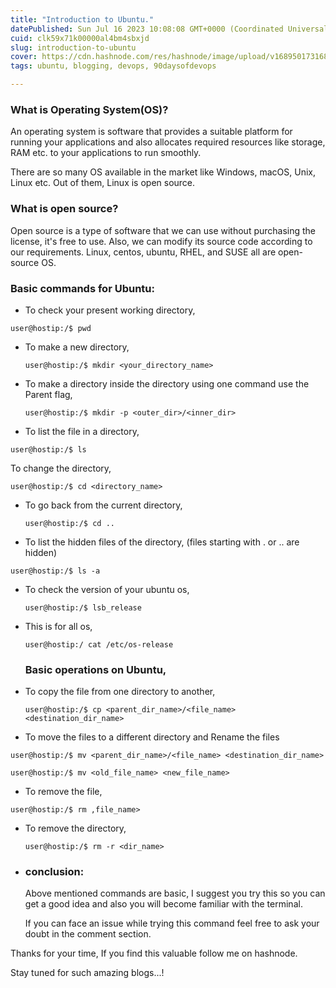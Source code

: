 ```yaml
---
title: "Introduction to Ubuntu."
datePublished: Sun Jul 16 2023 10:08:08 GMT+0000 (Coordinated Universal Time)
cuid: clk59x71k00000al4bm4sbxjd
slug: introduction-to-ubuntu
cover: https://cdn.hashnode.com/res/hashnode/image/upload/v1689501731683/c646eb18-7a53-42f3-b0cf-3f797c7b5e58.webp
tags: ubuntu, blogging, devops, 90daysofdevops

---
```


### What is Operating System(OS)?

An operating system is software that provides a suitable platform for running your applications and also allocates required resources like storage, RAM etc. to your applications to run smoothly.

There are so many OS available in the market like Windows, macOS, Unix, Linux etc. Out of them, Linux is open source.

### What is open source?

Open source is a type of software that we can use without purchasing the license, it's free to use. Also, we can modify its source code according to our requirements. Linux, centos, ubuntu, RHEL, and SUSE all are open-source OS.

### Basic commands for Ubuntu:

* To check your present working directory,
    

```plaintext
user@hostip:/$ pwd
```

* To make a new directory,
    
    ```plaintext
    user@hostip:/$ mkdir <your_directory_name>
    ```
    
* To make a directory inside the directory using one command use the Parent flag,
    
    ```plaintext
    user@hostip:/$ mkdir -p <outer_dir>/<inner_dir>
    ```
    
* To list the file in a directory,
    

```plaintext
user@hostip:/$ ls
```

To change the directory,

```plaintext
user@hostip:/$ cd <directory_name>
```

* To go back from the current directory,
    
    ```plaintext
    user@hostip:/$ cd ..
    ```
    
* To list the hidden files of the directory, (files starting with . or .. are hidden)
    

```plaintext
user@hostip:/$ ls -a
```

* To check the version of your ubuntu os,
    
    ```plaintext
    user@hostip:/$ lsb_release
    ```
    
* This is for all os,
    
    ```plaintext
    user@hostip:/ cat /etc/os-release
    ```
    
    ### Basic operations on Ubuntu,
    
* To copy the file from one directory to another,
    
    ```plaintext
    user@hostip:/$ cp <parent_dir_name>/<file_name> <destination_dir_name>
    ```
    
* To move the files to a different directory and Rename the files
    

```plaintext
user@hostip:/$ mv <parent_dir_name>/<file_name> <destination_dir_name>

user@hostip:/$ mv <old_file_name> <new_file_name>
```

* To remove the file,
    

```plaintext
user@hostip:/$ rm ,file_name>
```

* To remove the directory,
    
    ```plaintext
    user@hostip:/$ rm -r <dir_name>
    ```
    
* ### conclusion:
    
    Above mentioned commands are basic, I suggest you try this so you can get a good idea and also you will become familiar with the terminal.
    
    If you can face an issue while trying this command feel free to ask your doubt in the comment section.
    

Thanks for your time, If you find this valuable follow me on hashnode.

Stay tuned for such amazing blogs...!